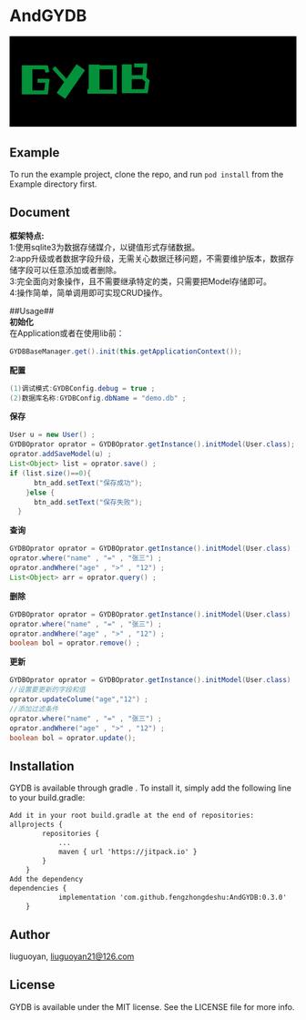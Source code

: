 AndGYDB
=========================

![Image text](https://github.com/fengzhongdeshu/GYDB/blob/master/Image/gydb_03.png)
## Example

To run the example project, clone the repo, and run `pod install` from the Example directory first.

## Document
**框架特点:**  
1:使用sqlite3为数据存储媒介，以键值形式存储数据。  
2:app升级或者数据字段升级，无需关心数据迁移问题，不需要维护版本，数据存储字段可以任意添加或者删除。  
3:完全面向对象操作，且不需要继承特定的类，只需要把Model存储即可。  
4:操作简单，简单调用即可实现CRUD操作。  
 

##Usage##  
**初始化**  
在Application或者在使用lib前：  
```java
GYDBBaseManager.get().init(this.getApplicationContext());  
```

**配置**  
```java
(1)调试模式:GYDBConfig.debug = true ;  
(2)数据库名称:GYDBConfig.dbName = "demo.db" ;  
```

**保存**  
```java
User u = new User() ;  
GYDBOprator oprator = GYDBOprator.getInstance().initModel(User.class);  
oprator.addSaveModel(u) ;  
List<Object> list = oprator.save() ;  
if (list.size()==0){  
      btn_add.setText("保存成功");  
    }else {  
      btn_add.setText("保存失败");  
  }  
```
**查询**    
```java
GYDBOprator oprator = GYDBOprator.getInstance().initModel(User.class) ;  
oprator.where("name" , "=" , "张三") ;  
oprator.andWhere("age" , ">" , "12") ;  
List<Object> arr = oprator.query() ;  
```
**删除**  
```java
GYDBOprator oprator = GYDBOprator.getInstance().initModel(User.class) ;  
oprator.where("name" , "=" , "张三") ;  
oprator.andWhere("age" , ">" , "12") ;  
boolean bol = oprator.remove() ;  
```
**更新**  
```java
GYDBOprator oprator = GYDBOprator.getInstance().initModel(User.class) ;  
//设置要更新的字段和值  
oprator.updateColume("age","12") ;  
//添加过滤条件  
oprator.where("name" , "=" , "张三") ;  
oprator.andWhere("age" , ">" , "12") ;  
boolean bol = oprator.update();  
```


## Installation

GYDB is available through gradle . To install
it, simply add the following line to your build.gradle:

```
Add it in your root build.gradle at the end of repositories:
allprojects {
		repositories {
			...
			maven { url 'https://jitpack.io' }
		}
	}
Add the dependency
dependencies {
	        implementation 'com.github.fengzhongdeshu:AndGYDB:0.3.0'
	}
```

## Author

liuguoyan, liuguoyan21@126.com

## License

GYDB is available under the MIT license. See the LICENSE file for more info.

